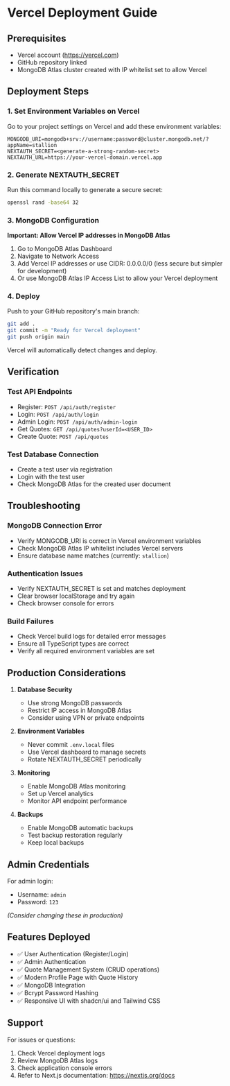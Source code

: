 # Vercel Deployment Guide

## Prerequisites
- Vercel account (https://vercel.com)
- GitHub repository linked
- MongoDB Atlas cluster created with IP whitelist set to allow Vercel

## Deployment Steps

### 1. Set Environment Variables on Vercel

Go to your project settings on Vercel and add these environment variables:

```
MONGODB_URI=mongodb+srv://username:password@cluster.mongodb.net/?appName=stallion
NEXTAUTH_SECRET=<generate-a-strong-random-secret>
NEXTAUTH_URL=https://your-vercel-domain.vercel.app
```

### 2. Generate NEXTAUTH_SECRET

Run this command locally to generate a secure secret:
```bash
openssl rand -base64 32
```

### 3. MongoDB Configuration

**Important: Allow Vercel IP addresses in MongoDB Atlas**

1. Go to MongoDB Atlas Dashboard
2. Navigate to Network Access
3. Add Vercel IP addresses or use CIDR: 0.0.0.0/0 (less secure but simpler for development)
4. Or use MongoDB Atlas IP Access List to allow your Vercel deployment

### 4. Deploy

Push to your GitHub repository's main branch:
```bash
git add .
git commit -m "Ready for Vercel deployment"
git push origin main
```

Vercel will automatically detect changes and deploy.

## Verification

### Test API Endpoints
- Register: `POST /api/auth/register`
- Login: `POST /api/auth/login`
- Admin Login: `POST /api/auth/admin-login`
- Get Quotes: `GET /api/quotes?userId=<USER_ID>`
- Create Quote: `POST /api/quotes`

### Test Database Connection
- Create a test user via registration
- Login with the test user
- Check MongoDB Atlas for the created user document

## Troubleshooting

### MongoDB Connection Error
- Verify MONGODB_URI is correct in Vercel environment variables
- Check MongoDB Atlas IP whitelist includes Vercel servers
- Ensure database name matches (currently: `stallion`)

### Authentication Issues
- Verify NEXTAUTH_SECRET is set and matches deployment
- Clear browser localStorage and try again
- Check browser console for errors

### Build Failures
- Check Vercel build logs for detailed error messages
- Ensure all TypeScript types are correct
- Verify all required environment variables are set

## Production Considerations

1. **Database Security**
   - Use strong MongoDB passwords
   - Restrict IP access in MongoDB Atlas
   - Consider using VPN or private endpoints

2. **Environment Variables**
   - Never commit `.env.local` files
   - Use Vercel dashboard to manage secrets
   - Rotate NEXTAUTH_SECRET periodically

3. **Monitoring**
   - Enable MongoDB Atlas monitoring
   - Set up Vercel analytics
   - Monitor API endpoint performance

4. **Backups**
   - Enable MongoDB automatic backups
   - Test backup restoration regularly
   - Keep local backups

## Admin Credentials

For admin login:
- Username: `admin`
- Password: `123`

*(Consider changing these in production)*

## Features Deployed

- ✅ User Authentication (Register/Login)
- ✅ Admin Authentication
- ✅ Quote Management System (CRUD operations)
- ✅ Modern Profile Page with Quote History
- ✅ MongoDB Integration
- ✅ Bcrypt Password Hashing
- ✅ Responsive UI with shadcn/ui and Tailwind CSS

## Support

For issues or questions:
1. Check Vercel deployment logs
2. Review MongoDB Atlas logs
3. Check application console errors
4. Refer to Next.js documentation: https://nextjs.org/docs
